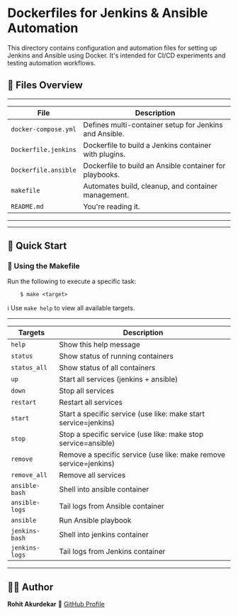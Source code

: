 # Dockerfiles for Jenkins & Ansible Automation

This directory contains configuration and automation files for setting up Jenkins and Ansible using Docker. It's intended for CI/CD experiments and testing automation workflows.

## 📂 Files Overview

---------------------------------------------------------------------------------
| File                 | Description                                            |
|----------------------|--------------------------------------------------------|
| `docker-compose.yml` | Defines multi-container setup for Jenkins and Ansible. |
| `Dockerfile.jenkins` | Dockerfile to build a Jenkins container with plugins.  |
| `Dockerfile.ansible` | Dockerfile to build an Ansible container for playbooks.|
| `makefile`           | Automates build, cleanup, and container management.    |
| `README.md`          | You're reading it.                                     |
---------------------------------------------------------------------------------
---


## 🐳 Quick Start

### 🚀 Using the Makefile
Run the following to execute a specific task:

        $ make <target>


ℹ️ Use `make help` to view all available targets.

-----------------------------------------------------------------------------------
| Targets       | Description                                                      |
|---------------|------------------------------------------------------------------|
|`help`         |Show this help message                                            |
|`status`       |Show status of running containers                                 |
|`status_all`   |Show status of all containers                                     |
|`up`           |Start all services (jenkins + ansible)                            |
|`down`         |Stop all services                                                 |
|`restart`      |Restart all services                                              |
|`start`        |Start a specific service (use like: make start service=jenkins)   |
|`stop`         |Stop a specific service (use like: make stop service=ansible)     |
|`remove`       |Remove a specific service (use like: make remove service=jenkins) |
|`remove_all`   |Remove all services                                               |
|`ansible-bash` |Shell into ansible container                                      |
|`ansible-logs` |Tail logs from Ansible container                                  |
|`ansible`      |Run Ansible playbook                                              |
|`jenkins-bash` |Shell into jenkins container                                      |
|`jenkins-logs` |Tail logs from Jenkins container                                  |
-----------------------------------------------------------------------------------

## 🧑‍💻 Author

**Rohit Akurdekar**
🔗 [GitHub Profile](https://github.com/RohitAkurdekar)
